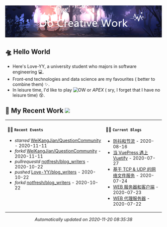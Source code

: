<!-- insert background image -->
![avatar](https://raw.githubusercontent.com/Love-YY/Love-YY/master/src/background.png)

<!-- main intruction -->
## 🛸 Hello World
- Here's Love-YY, a university student who majors in software engineering 💻. 
- Front-end technologies and data science are my favourites ( better to combine them) ✨.
- In leisure time, I'd like to play ![OW](https://blz.nosdn.127.net/1/overwatch/images/common/overwatch.ico) or *APEX* ( sry, I forget that I have no leisure time) 😵.
## 🌈 My Recent Work  <img src="https://media.giphy.com/media/mGcNjsfWAjY5AEZNw6/giphy.gif" width="40">

<table>
<tr>
<td valign="top" width="500 px">

#### 🚴‍♀️ `Recent Events`

<!-- event starts -->
* *starred* <a href=https://github.com/WeiKangJian/QuestionCommunity target='_blank'>WeiKangJian/QuestionCommunity</a> - 2020-11-11
* *forkd* <a href=https://github.com/WeiKangJian/QuestionCommunity target='_blank'>WeiKangJian/QuestionCommunity</a> - 2020-11-11
* *pullrequestd* <a href=https://github.com/notfresh/blog_writers target='_blank'>notfresh/blog_writers</a> - 2020-10-22
* *pushed* <a href=https://github.com/Love-YY/blog_writers/commits/3f113d4189c6de563a8d4ba34be96f490ec7fab9 target='_blank'>Love-YY/blog_writers</a> - 2020-10-22
* *forkd* <a href=https://github.com/notfresh/blog_writers target='_blank'>notfresh/blog_writers</a> - 2020-10-22
<!-- event ends -->
</td>
<td valign="top" width="500 px">

#### 🏄‍♂️ `Current Blogs`

<!-- blog starts -->
* <a href=https://www.flynoodle.xyz/views/frontend/%E9%98%B2%E6%8A%96%E5%92%8C%E8%8A%82%E6%B5%81.html target='_blank'> 防抖和节流</a> - 2020-08-16
* <a href=https://www.flynoodle.xyz/views/blog/%E5%BD%93VuePress%E9%81%87%E4%B8%8AVuetify.html target='_blank'> 当 VuePress 遇上 Vuetify</a> - 2020-07-27
* <a href=https://www.flynoodle.xyz/views/network/%E5%9F%BA%E4%BA%8ETCP&UDP%E7%9A%84%E7%BD%91%E7%BB%9C%E6%96%87%E4%BB%B6%E6%9C%8D%E5%8A%A1.html target='_blank'> 基于 TCP & UDP 的网络文件服务</a> - 2020-07-24
* <a href=https://www.flynoodle.xyz/views/network/WEB%E6%9C%8D%E5%8A%A1%E5%99%A8%E5%92%8C%E5%AE%A2%E6%88%B7%E7%AB%AF.html target='_blank'> WEB 服务器和客户端</a> - 2020-07-23
* <a href=https://www.flynoodle.xyz/views/network/WEB%E4%BB%A3%E7%90%86%E6%9C%8D%E5%8A%A1%E5%99%A8.html target='_blank'> WEB 代理服务器</a> - 2020-07-22
<!-- blog ends -->
</td>
</tr>
</table>

<p align="center">
<i>
<!-- time starts -->
Automatically updated on 2020-11-20 08:35:38
<!-- time ends -->
</i>
</p>
